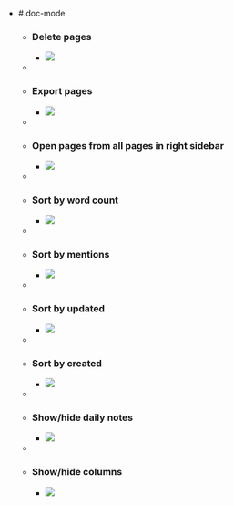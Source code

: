 - #.doc-mode
    - ### Delete pages
        - ![](https://firebasestorage.googleapis.com/v0/b/firescript-577a2.appspot.com/o/imgs%2Fapp%2Fhelp-documentation%2FYqxqKorQI-.gif?alt=media&token=736383b1-77c5-43d0-afe0-1b9559750dad)
    - 
    - ### Export pages
        - ![](https://firebasestorage.googleapis.com/v0/b/firescript-577a2.appspot.com/o/imgs%2Fapp%2Fhelp-documentation%2FpUjhHuw3Mc.gif?alt=media&token=9caee6c3-dcbb-4c43-89d4-45bf71df39d8)
    - 
    - ### Open pages from all pages in right sidebar
        - ![](https://firebasestorage.googleapis.com/v0/b/firescript-577a2.appspot.com/o/imgs%2Fapp%2Fhelp-documentation%2FDcJ5GFlnvx.gif?alt=media&token=ee49c2a4-5933-4ac8-9feb-15bb5cc3c8ad)
    - 
    - ### Sort by word count
        - ![](https://firebasestorage.googleapis.com/v0/b/firescript-577a2.appspot.com/o/imgs%2Fapp%2Fhelp-documentation%2FV226Qy7Jn4.gif?alt=media&token=59c28d94-b911-400e-b845-9f6bcd0a05b8)
    - 
    - ### Sort by mentions
        - ![](https://firebasestorage.googleapis.com/v0/b/firescript-577a2.appspot.com/o/imgs%2Fapp%2Fhelp-documentation%2F4TA971JxG9.gif?alt=media&token=8c202935-ef44-4900-a8e7-ab9f09889382)
    - 
    - ### Sort by updated
        - ![](https://firebasestorage.googleapis.com/v0/b/firescript-577a2.appspot.com/o/imgs%2Fapp%2Fhelp-documentation%2FmPIx1RBFdI.gif?alt=media&token=163433ca-ac63-4136-ba7d-29115c359dfe)
    - 
    - ### Sort by created
        - ![](https://firebasestorage.googleapis.com/v0/b/firescript-577a2.appspot.com/o/imgs%2Fapp%2Fhelp-documentation%2FaOtImawJYl.gif?alt=media&token=7e17d57a-4abd-4034-aa27-3224f722967b)
    - 
    - ### Show/hide daily notes
        - ![](https://firebasestorage.googleapis.com/v0/b/firescript-577a2.appspot.com/o/imgs%2Fapp%2Fhelp-documentation%2FPfwk0lp1br.gif?alt=media&token=a49684ef-d8ba-4e19-b2d3-deb8889eb9f0)
    - 
    - ### Show/hide columns
        - ![](https://firebasestorage.googleapis.com/v0/b/firescript-577a2.appspot.com/o/imgs%2Fapp%2Fhelp-documentation%2F4Qv1CNFt4D.gif?alt=media&token=21c2a442-8ac3-4ca3-9cad-0c00322812a9)
